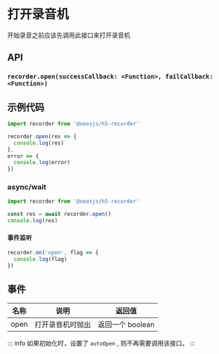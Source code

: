 # 打开录音机 <BadgeTip text="异步" type="green"></BadgeTip>

开始录音之前应该先调用此接口来打开录音机

## API
### `recorder.open(successCallback: <Function>, failCallback: <Function>)`
### 

## 示例代码
```js
import recorder from '@neosjs/h5-recorder'

recorder.open(res => {
  console.log(res)
},
error => {
  console.log(error)
})

```

### async/wait
```js
import recorder from '@neosjs/h5-recorder'

const res = await recorder.open()
console.log(res)
```
####  事件监听
```js
recorder.on('open', flag => {
  console.log(flag)
})
```

## 事件
| 名称                        | 说明                       | 返回值   |
| --------------------------- | -------------------------- | ------ |
| open | 打开录音机时抛出 | 返回一个 boolean |

::: info
如果初始化时，设置了 `autoOpen` , 则不再需要调用该接口。
:::
